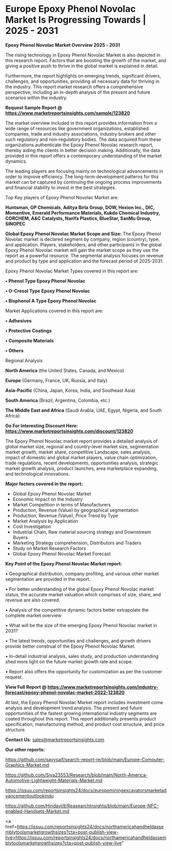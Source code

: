 # Europe Epoxy Phenol Novolac Market Is Progressing Towards | 2025 - 2031

<Strong> Epoxy Phenol Novolac Market Overview 2025 - 2031</strong>

The rising technology in Epoxy Phenol Novolac Market is also depicted in this research report. Factors that are boosting the growth of the market, and giving a positive push to thrive in the global market is explained in detail.

Furthermore, the report highlights on emerging trends, significant drivers, challenges, and opportunities, providing all necessary data for thriving in the industry. This report market research offers a comprehensive perspective, including an in-depth analysis of the present and future scenarios within the industry.

<strong>Request Sample Report @ <a href=https://www.marketreportsinsights.com/sample/123820>https://www.marketreportsinsights.com/sample/123820</a></strong>

The market overview included in this report provides information from a wide range of resources like government organizations, established companies, trade and industry associations, industry brokers and other such regulatory and non-regulatory bodies. The data acquired from these organizations authenticate the Epoxy Phenol Novolac research report, thereby aiding the clients in better decision making. Additionally, the data provided in this report offers a contemporary understanding of the market dynamics.

The leading players are focusing mainly on technological advancements in order to improve efficiency. The long-term development patterns for this market can be captured by continuing the ongoing process improvements and financial stability to invest in the best strategies.

Top Key players of Epoxy Phenol Novolac Market are:

<strong>Huntsman, GP Chemicals, Aditya Birla Group, DOW, Hexion Inc., DIC, Momentive, Emerald Performance Materials, Kukdo Chemical Industry, CORCHEM, A&C Catalysts, NanYa Plastics, BlueStar, SanMu Group, SINOPEC</strong>

<strong><b>Global Epoxy Phenol Novolac Market Scope and Size:</b></strong>
The Epoxy Phenol Novolac market is declared segment by company, region (country), type, and application. Players, stakeholders, and other participants in the global Epoxy Phenol Novolac market will gain the market scope as they use the report as a powerful resource. The segmental analysis focuses on revenue and product by type and application and the forecast period of 2025-2031.

Epoxy Phenol Novolac Market Types covered in this report are:

<strong>• Phenol Type Epoxy Phenol Novolac

• O-Cresol Type Epoxy Phenol Novolac

• Bisphenol A Type Epoxy Phenol Novolac</strong>

Market Applications covered in this report are:

<strong>• Adhesives

• Protective Coatings

• Composite Materials

• Others</strong> 

Regional Analysis

<strong>North America</strong> (the United States, Canada, and Mexico)

<strong>Europe</strong> (Germany, France, UK, Russia, and Italy)

<strong>Asia-Pacific</strong> (China, Japan, Korea, India, and Southeast Asia)

<strong>South America</strong> (Brazil, Argentina, Colombia, etc.)

<strong>The Middle East and Africa</strong> (Saudi Arabia, UAE, Egypt, Nigeria, and South Africa)

<strong>Go For Interesting Discount Here: <a href=https://www.marketreportsinsights.com/discount/123820>https://www.marketreportsinsights.com/discount/123820</a></strong>

The Epoxy Phenol Novolac market report provides a detailed analysis of global market size, regional and country-level market size, segmentation market growth, market share, competitive Landscape, sales analysis, impact of domestic and global market players, value chain optimization, trade regulations, recent developments, opportunities analysis, strategic market growth analysis, product launches, area marketplace expanding, and technological innovations.

<strong><b>Major factors covered in the report:</b></strong>
<ul>
  <li>Global Epoxy Phenol Novolac Market </li>
  <li>Economic Impact on the Industry</li>
  <li>Market Competition in terms of Manufacturers</li>
  <li>Production, Revenue (Value) by geographical segmentation</li>
  <li>Production, Revenue (Value), Price Trend by Type</li>
  <li>Market Analysis by Application</li>
  <li>Cost Investigation</li>
  <li>Industrial Chain, Raw material sourcing strategy and Downstream Buyers</li>
  <li>Marketing Strategy comprehension, Distributors and Traders</li>
  <li>Study on Market Research Factors</li>
  <li>Global Epoxy Phenol Novolac Market Forecast</li>
</ul>

<strong><b>Key Point of the Epoxy Phenol Novolac Market report:</b></strong>

• Geographical distribution, company profiling, and various other market segmentation are provided in the report.

• For better understanding of the global Epoxy Phenol Novolac market status, the accurate market valuation which comprises of size, share, and revenue are also covered.

• Analysis of the competitive dynamic factors better extrapolate the complete market overview

• What will be the size of the emerging Epoxy Phenol Novolac market in 2031?

• The latest trends, opportunities and challenges, and growth drivers provide better construal of the Epoxy Phenol Novolac Market.

• In-detail industrial analysis, sales study, and production understanding shed more light on the future market growth rate and scope.

• Report also offers the opportunity for customization as per the customer request.

<strong><b>View Full Report @ <a href=https://www.marketreportsinsights.com/industry-forecast/epoxy-phenol-novolac-market-2022-123820>https://www.marketreportsinsights.com/industry-forecast/epoxy-phenol-novolac-market-2022-123820</a></b></strong>


At last, the Epoxy Phenol Novolac Market report includes investment come analysis and development trend analysis. The present and future opportunities of the fastest growing international industry segments are coated throughout this report. This report additionally presents product specification, manufacturing method, and product cost structure, and price structure.

<strong>Contact Us:</strong>
sales@marketreportsinsights.com

<strong>Our other reports:</strong>

<a href=https://github.com/sayysaif/search-report-re/blob/main/Europe-Computer-Graphics-Market.md>https://github.com/sayysaif/search-report-re/blob/main/Europe-Computer-Graphics-Market.md</a>

<a href=https://github.com/Siya23553/Research/blob/main/North-America-Automotive-Lightweight-Materials-Market.md>https://github.com/Siya23553/Research/blob/main/North-America-Automotive-Lightweight-Materials-Market.md</a>

<a href=https://issuu.com/reportsinsights24/docs/europeminingexcavatorsmarketadvancementoutlookindu>https://issuu.com/reportsinsights24/docs/europeminingexcavatorsmarketadvancementoutlookindu</a>

<a href=https://github.com/Hindavii9/ReasearchInsights/blob/main/Europe-NFC-enabled-Handsets-Market.md>https://github.com/Hindavii9/ReasearchInsights/blob/main/Europe-NFC-enabled-Handsets-Market.md</a>

<a href=https://issuu.com/reportsinsights24/docs/northamericahandheldassemblytoolsmarketgrowthsizes?cta=post-publish-view-live>https://issuu.com/reportsinsights24/docs/northamericahandheldassemblytoolsmarketgrowthsizes?cta=post-publish-view-live</a>"
